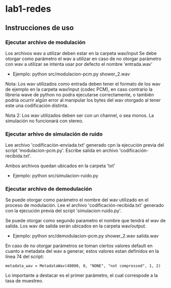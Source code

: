 # lab1-redes

## Instrucciones de uso

### Ejecutar archivo de modulación

Los archivos wav a utilizar deben estar en la carpeta wav/input
Se debe otorgar como parámetro el wav a utilizar en caso de no otorgar parámetro con wav a utilizar se intenta usar por defecto el nombre 'entrada.wav'

- Ejemplo: python src/modulacion-pcm.py shower_2.wav

Nota: Los wav utilizados como entrada deben tener el formato de los wav de ejemplo en la carpeta wav/input (codec PCM), en caso contrario la libreria wave de python no podra ejecutarse correctamente, o también podría ocurrir algún error al manipular los bytes del wav otorgado al tener este una codificación distinta.

Nota 2: Los wav utilizados deben ser con un channel, o sea monos. La simulación no funcionará con stereo.

### Ejecutar arhivo de simulación de ruido

Lee archivo 'codificación-enviada.txt' generado cpn la ejecución previa del script 'modulacion-pcm.py'. Escribe salida en archivo 'codificación-recibida.txt'.

Ambos archivos quedan ubicados en la carpeta 'txt'

- Ejemplo: python src/simulacion-ruido.py

### Ejecutar archivo de demodulación

Se puede otorgar como parámetro el nombre del wav utilizado en el proceso de modulación. Lee el archivo 'codificación-recibida.txt' generado con la ejecución previa del script 'simulacion-ruido.py'.

Se puede otorgar como segundo parametro el nombre que tendrá el wav de salida. Los wav de salida serán ubicados en la carpeta wav/output.

- Ejemplo: python src/demodulacion-pcm.py shower_2.wav salida.wav

En caso de no otorgar parámetros se toman ciertos valores default en cuanto a metadata del wav a generar, estos valores estan definidos en la línea 74 del script:

`metadata_wav = MetadataWav(48000, 0, "NONE", "not compressed", 1, 2)`

Lo importante a destacar es el primer parámetro, el cual correspode a la tasa de muestreo.